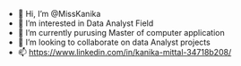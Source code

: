 - 👋 Hi, I’m @MissKanika
- 👀 I’m interested in Data Analyst Field
- 🌱 I’m currently purusing Master of computer application
- 💞️ I’m looking to collaborate on data Analyst projects
- 📫 https://www.linkedin.com/in/kanika-mittal-34718b208/


<!---
MissKanika/MissKanika is a ✨ special ✨ repository because its `README.md` (this file) appears on your GitHub profile.
You can click the Preview link to take a look at your changes.
--->
